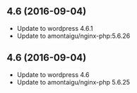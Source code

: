 
## 4.6 (2016-09-04)
- Update to wordpress 4.6.1
- Update to amontaigu/nginx-php:5.6.26

## 4.6 (2016-09-04)
- Update to wordpress 4.6
- Update to amontaigu/nginx-php 5.6.25
